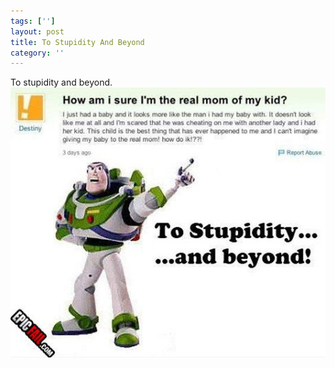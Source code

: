 ```yaml
---
tags: ['']
layout: post
title: To Stupidity And Beyond
category: ''
---
```

To stupidity and beyond.
![To stupidity and beyond.](/uploads/2012-10-23-to-stupidity-and-beyond.jpg)
